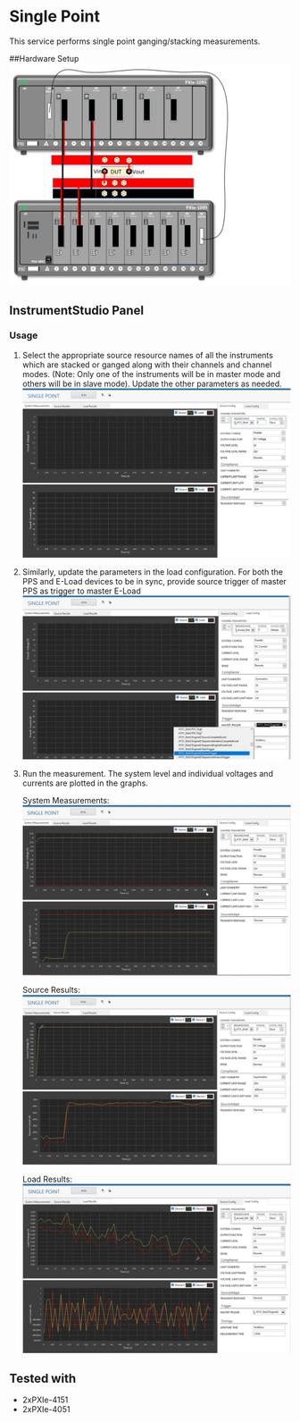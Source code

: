 # Single Point
This service performs single point ganging/stacking measurements.

##Hardware Setup
  ![alt text](../meas-images/ganging-hw-setup.png)

## InstrumentStudio Panel

### Usage

1. Select the appropriate source resource names of all the instruments which are stacked or ganged along with their channels and channel modes. (Note: Only one of the instruments will be in master mode and others will be in slave mode). Update the other parameters as needed.
   ![alt text](../meas-images/single-point-source-config.png)

2. Similarly, update the parameters in the load configuration. For both the PPS and E-Load devices to be in sync, provide source trigger of master PPS as trigger to master E-Load
   ![alt text](../meas-images/single-point-load-config.png)

3. Run the measurement. The system level and individual voltages and currents are plotted in the graphs.
   
   System Measurements:
   ![alt text](../meas-images/single-point-system-meas.png)

   Source Results:
   ![alt text](../meas-images/single-point-source-results.png)

   Load Results:
   ![alt text](../meas-images/single-point-load-results.png)

## Tested with
- 2xPXIe-4151
- 2xPXIe-4051




